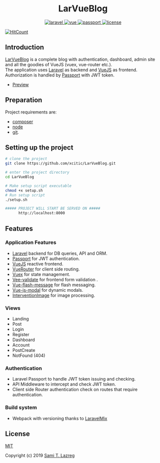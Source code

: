 <h1 align="center">
  LarVueBlog
</h1>

<p align="center">
  <a href="https://github.com/laravel/laravel">
    <img src="https://img.shields.io/badge/Laravel-5.8-brightgreen.svg" alt="laravel">
  </a>
  <a href="https://github.com/vuejs/vue">
    <img src="https://img.shields.io/badge/vue-2.6.10-brightgreen.svg" alt="vue">
  </a>
  <a href="http://www.passportjs.org/">
    <img src="https://img.shields.io/badge/passport-7.3-brightgreen.svg" alt="passport">
  </a>
  <a href="https://github.com/xcitic/LarVueBlog/blob/master/LICENSE">
    <img src="https://img.shields.io/github/license/mashape/apistatus.svg" alt="license">
  </a>
</p>

[![HitCount](http://hits.dwyl.io/xcitic/LarVueBlog.svg)](http://hits.dwyl.io/xcitic/LarVueBlog)




## Introduction

[LarVueBlog](https://github.com/xcitic/LarVueBlog) is a complete blog with authentication, dashboard, admin site and all the goodies of VueJS (vuex, vue-router etc.). </br>
The application uses [Laravel](https://laravel.com) as backend and [VueJS](https://github.com/vuejs/vue) as frontend.
Authorization is handled by [Passport](http://www.passportjs.org/) with JWT token.


- [Preview](https://larvueblog.samilazreg.com)


## Preparation

Project requirements are:
- [composer](https://getcomposer.org)
- [node](https://nodejs.org/)  
- [git](https://git-scm.com/).



## Setting up the project

```bash
# clone the project
git clone https://github.com/xcitic/LarVueBlog.git

# enter the project directory
cd LarVueBlog

# Make setup script executable
chmod +x setup.sh
# Run setup script
./setup.sh

##### PROJECT WILL START BE SERVED ON #####
      http://localhost:8000
```

## Features

### Application Features
- [Laravel](https://laravel.com) backend for DB queries, API and ORM.
- [Passport](http://www.passportjs.org/) for JWT authentication.
- [VueJS](https://vuejs.org/) reactive frontend.
- [VueRouter](https://router.vuejs.org/) for client side routing.
- [Vuex](https://vuex.vuejs.org/) for state management.
- [Vee-validate](https://baianat.github.io/vee-validate/) for frontend form validation .
- [Vue-flash-message](https://github.com/keen-on-design/vue-flash-message) for flash messaging.
- [Vue-js-modal](https://github.com/euvl/vue-js-modal#readme) for dynamic modals.
- [InterventionImage](http://image.intervention.io/) for image processing.

### Views
- Landing
- Post
- Login
- Register
- Dashboard
- Account
- PostCreate
- NotFound (404)


### Authentication
- Laravel Passport to handle JWT token issuing and checking.
- API Middleware to intercept and check JWT token.
- Client side Router authentication check on routes that require authentication.

### Build system
- Webpack with versioning thanks to [LaravelMix](https://laravel-mix.com/)



## License

[MIT](https://github.com/xcitic/LarVueBlog/blob/master/LICENSE)

Copyright (c) 2019 [Sami T. Lazreg](https://samilazreg.com)
